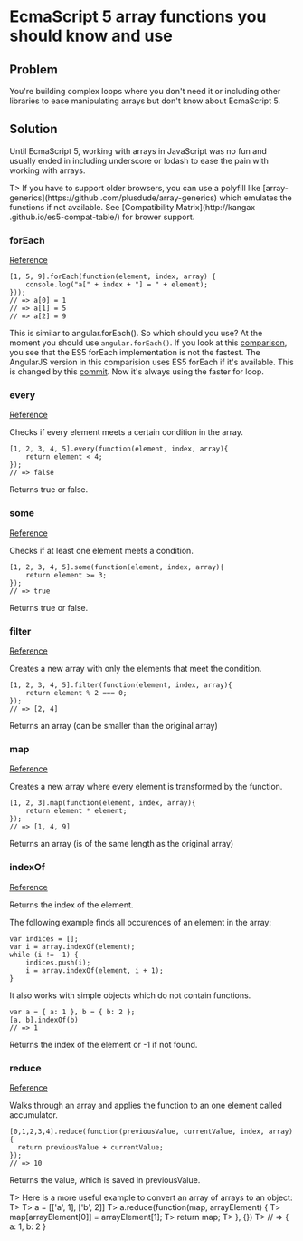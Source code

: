 # EcmaScript 5 array functions you should know and use

## Problem

You're building complex loops where you don't need it or including other libraries to ease manipulating arrays but
don't know about EcmaScript 5.

## Solution

Until EcmaScript 5, working with arrays in JavaScript was no fun and usually ended in including underscore or lodash
to ease the pain with working with arrays.

T> If you have to support older browsers, you can use a polyfill like [array-generics](https://github
.com/plusdude/array-generics) which emulates the functions if not available. See [Compatibility Matrix](http://kangax
.github.io/es5-compat-table/) for brower support.


### forEach

[Reference](https://developer.mozilla.org/en-US/docs/Web/JavaScript/Reference/Global_Objects/Array/forEach)

    [1, 5, 9].forEach(function(element, index, array) {
        console.log("a[" + index + "] = " + element);
    }));
    // => a[0] = 1
    // => a[1] = 5
    // => a[2] = 9

This is similar to angular.forEach(). So which should you use? At the moment you should use `angular.forEach()`. If you look at this [comparison](http://jsperf.com/foreach-vs-loop/20),
you see that the ES5 forEach implementation is not the fastest. The AngularJS version in this comparision uses ES5
forEach if it's available. This is changed by this [commit](https://github.com/angular/angular.js/issues/3221). Now
it's always using the faster for loop.


### every

[Reference](https://developer.mozilla.org/en-US/docs/Web/JavaScript/Reference/Global_Objects/Array/every)

Checks if every element meets a certain condition in the array.

    [1, 2, 3, 4, 5].every(function(element, index, array){
        return element < 4;
    });
    // => false

Returns true or false.


### some

[Reference](https://developer.mozilla.org/en-US/docs/Web/JavaScript/Reference/Global_Objects/Array/some)

Checks if at least one element meets a condition.

    [1, 2, 3, 4, 5].some(function(element, index, array){
        return element >= 3;
    });
    // => true

Returns true or false.


### filter

[Reference](https://developer.mozilla.org/en-US/docs/Web/JavaScript/Reference/Global_Objects/Array/filter)

Creates a new array with only the elements that meet the condition.

    [1, 2, 3, 4, 5].filter(function(element, index, array){
        return element % 2 === 0;
    });
    // => [2, 4]

Returns an array (can be smaller than the original array)


### map

[Reference](https://developer.mozilla.org/en-US/docs/Web/JavaScript/Reference/Global_Objects/Array/map)

Creates a new array where every element is transformed by the function.

    [1, 2, 3].map(function(element, index, array){
        return element * element;
    });
    // => [1, 4, 9]

Returns an array (is of the same length as the original array)


### indexOf

[Reference](https://developer.mozilla.org/en-US/docs/Web/JavaScript/Reference/Global_Objects/Array/indexOf)

Returns the index of the element.

The following example finds all occurences of an element in the array:

    var indices = [];
    var i = array.indexOf(element);
    while (i != -1) {
        indices.push(i);
        i = array.indexOf(element, i + 1);
    }

It also works with simple objects which do not contain functions.

    var a = { a: 1 }, b = { b: 2 };
    [a, b].indexOf(b)
    // => 1

Returns the index of the element or -1 if not found.


### reduce

[Reference](https://developer.mozilla.org/en-US/docs/Web/JavaScript/Reference/Global_Objects/Array/reduce)

Walks through an array and applies the function to an one element called accumulator.

    [0,1,2,3,4].reduce(function(previousValue, currentValue, index, array){
      return previousValue + currentValue;
    });
    // => 10

Returns the value, which is saved in previousValue.

T> Here is a more useful example to convert an array of arrays to an object:
T>
T>    a = [['a', 1], ['b', 2]]
T>    a.reduce(function(map, arrayElement) {
T>        map[arrayElement[0]] = arrayElement[1];
T>        return map;
T>    }, {})
T>    // => { a: 1, b: 2 }

